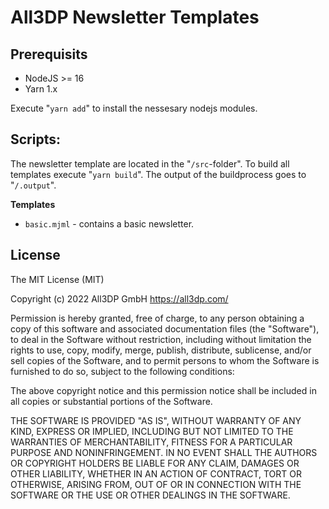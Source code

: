 # All3DP Newsletter Templates

## Prerequisits

* NodeJS >= 16
* Yarn 1.x

Execute "`yarn add`" to install the nessesary nodejs modules.

## Scripts:

The newsletter template are located in the "`/src`-folder". To build all templates execute "`yarn build`". The output of the buildprocess goes to "`/.output`".


**Templates**
*  `basic.mjml` - contains a basic newsletter.

## License

  The MIT License (MIT)

  Copyright (c) 2022 All3DP GmbH
  https://all3dp.com/

  Permission is hereby granted, free of charge, to any person obtaining a copy
  of this software and associated documentation files (the "Software"), to deal
  in the Software without restriction, including without limitation the rights
  to use, copy, modify, merge, publish, distribute, sublicense, and/or sell
  copies of the Software, and to permit persons to whom the Software is
  furnished to do so, subject to the following conditions:

  The above copyright notice and this permission notice shall be included in
  all copies or substantial portions of the Software.

  THE SOFTWARE IS PROVIDED "AS IS", WITHOUT WARRANTY OF ANY KIND, EXPRESS OR
  IMPLIED, INCLUDING BUT NOT LIMITED TO THE WARRANTIES OF MERCHANTABILITY,
  FITNESS FOR A PARTICULAR PURPOSE AND NONINFRINGEMENT. IN NO EVENT SHALL THE
  AUTHORS OR COPYRIGHT HOLDERS BE LIABLE FOR ANY CLAIM, DAMAGES OR OTHER
  LIABILITY, WHETHER IN AN ACTION OF CONTRACT, TORT OR OTHERWISE, ARISING FROM,
  OUT OF OR IN CONNECTION WITH THE SOFTWARE OR THE USE OR OTHER DEALINGS IN
  THE SOFTWARE.


